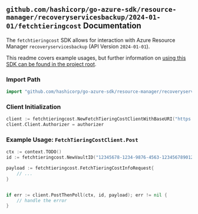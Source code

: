 
## `github.com/hashicorp/go-azure-sdk/resource-manager/recoveryservicesbackup/2024-01-01/fetchtieringcost` Documentation

The `fetchtieringcost` SDK allows for interaction with Azure Resource Manager `recoveryservicesbackup` (API Version `2024-01-01`).

This readme covers example usages, but further information on [using this SDK can be found in the project root](https://github.com/hashicorp/go-azure-sdk/tree/main/docs).

### Import Path

```go
import "github.com/hashicorp/go-azure-sdk/resource-manager/recoveryservicesbackup/2024-01-01/fetchtieringcost"
```


### Client Initialization

```go
client := fetchtieringcost.NewFetchTieringCostClientWithBaseURI("https://management.azure.com")
client.Client.Authorizer = authorizer
```


### Example Usage: `FetchTieringCostClient.Post`

```go
ctx := context.TODO()
id := fetchtieringcost.NewVaultID("12345678-1234-9876-4563-123456789012", "example-resource-group", "vaultValue")

payload := fetchtieringcost.FetchTieringCostInfoRequest{
	// ...
}


if err := client.PostThenPoll(ctx, id, payload); err != nil {
	// handle the error
}
```
